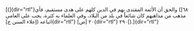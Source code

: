 [(]{dir="rtl"}٦٨[) والحق أن الأئمة المقتدى بهم في الدين كلهم على هدى
مستقيم، فأي مذهب من مذاهبهم كان شائعاً في بلد من البلاد، وفي العلماء به
كثرة، يجب على العامي اتباعه (إعلاء السنن ج]{dir="rtl"} ٢٠ [ص]{dir="rtl"}
٢٩٠[).]{dir="rtl"}
